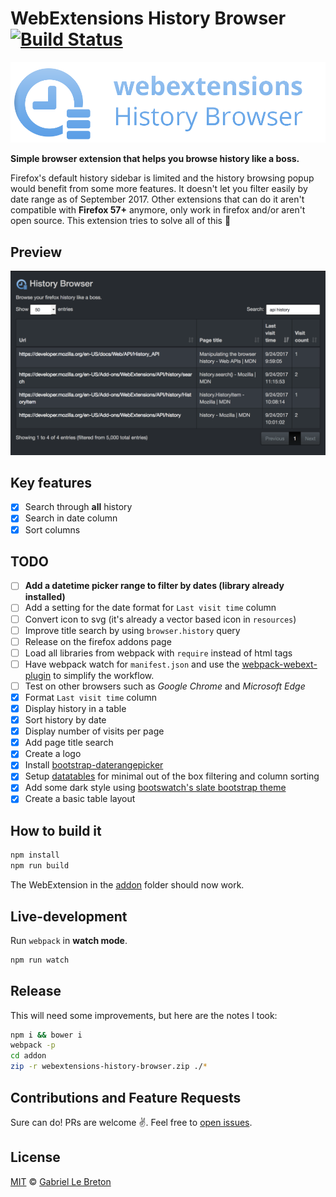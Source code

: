 # WebExtensions History Browser [![Build Status](https://travis-ci.org/GabLeRoux/webextensions-history-browser.svg?branch=master)](https://travis-ci.org/GabLeRoux/webextensions-history-browser)

![webextensions-history-browser-readme](resources/webextensions-history-browser-readme.png)

**Simple browser extension that helps you browse history like a boss.**

Firefox's default history sidebar is limited and the history browsing popup would benefit from some more features. It doesn't let you filter easily by date range as of September 2017. Other extensions that can do it aren't compatible with  **Firefox 57+** anymore, only work in firefox and/or aren't open source. This extension tries to solve all of this :rocket:

## Preview

![WebExtensions History Browser preview](resources/webextensions-history-browser-screenshot.png)

## Key features

- [x] Search through **all** history
- [x] Search in date column
- [x] Sort columns

## TODO

- [ ] **Add a datetime picker range to filter by dates (library already installed)**
- [ ] Add a setting for the date format for `Last visit time` column
- [ ] Convert icon to svg (it's already a vector based icon in `resources`)
- [ ] Improve title search by using `browser.history` query
- [ ] Release on the firefox addons page
- [ ] Load all libraries from webpack with `require` instead of html tags
- [ ] Have webpack watch for `manifest.json` and use the [webpack-webext-plugin](https://github.com/rpl/webpack-webext-plugin) to simplify the workflow.
- [ ] Test on other browsers such as *Google Chrome* and *Microsoft Edge*
- [x] Format `Last visit time` column
- [x] Display history in a table
- [x] Sort history by date
- [x] Display number of visits per page
- [x] Add page title search
- [x] Create a logo
- [x] Install [bootstrap-daterangepicker](http://www.daterangepicker.com/)
- [x] Setup [datatables](https://datatables.net/) for minimal out of the box filtering and column sorting
- [x] Add some dark style using [bootswatch's slate bootstrap theme](https://bootswatch.com/slate/)
- [x] Create a basic table layout

## How to build it

```bash
npm install
npm run build
```

The WebExtension in the [addon](addon/) folder should now work.

## Live-development

Run `webpack` in **watch mode**. 

```bash
npm run watch
```

## Release

This will need some improvements, but here are the notes I took:

```bash
npm i && bower i
webpack -p
cd addon
zip -r webextensions-history-browser.zip ./*
```

## Contributions and Feature Requests

Sure can do! PRs are welcome :v:. Feel free to [open issues](https://github.com/GabLeRoux/webextensions-history-browser/issues).

## License

[MIT](LICENSE.md) © [Gabriel Le Breton](https://gableroux.com)
